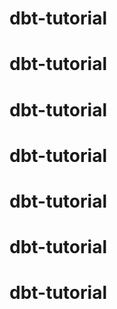 # dbt-tutorial
# dbt-tutorial
# dbt-tutorial
# dbt-tutorial
# dbt-tutorial
# dbt-tutorial
# dbt-tutorial
